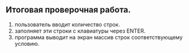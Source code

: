 ## Итоговая проверочная работа.
1. пользователь вводит количество строк.
2. заполняет эти строки с клавиатуры через ENTER.
3. программа выводит на экран массив строк соответствующему условию.